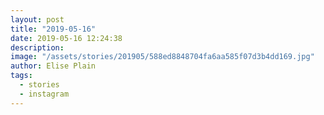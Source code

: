 ```yaml
---
layout: post
title: "2019-05-16"
date: 2019-05-16 12:24:38
description: 
image: "/assets/stories/201905/588ed8848704fa6aa585f07d3b4dd169.jpg"
author: Elise Plain
tags: 
  - stories
  - instagram
---
```



<p></p>
